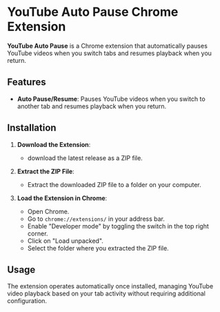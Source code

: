 # YouTube Auto Pause Chrome Extension

**YouTube Auto Pause** is a Chrome extension that automatically pauses YouTube videos when you switch tabs and resumes playback when you return.

## Features

- **Auto Pause/Resume**: Pauses YouTube videos when you switch to another tab and resumes playback when you return.

## Installation

1. **Download the Extension**:
   - download the latest release as a ZIP file.

2. **Extract the ZIP File**:
   - Extract the downloaded ZIP file to a folder on your computer.

3. **Load the Extension in Chrome**:
   - Open Chrome.
   - Go to `chrome://extensions/` in your address bar.
   - Enable "Developer mode" by toggling the switch in the top right corner.
   - Click on "Load unpacked".
   - Select the folder where you extracted the ZIP file.

## Usage

The extension operates automatically once installed, managing YouTube video playback based on your tab activity without requiring additional configuration.

